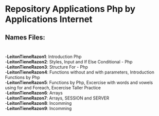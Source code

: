 # Repository Applications Php by Applications Internet

## Names Files:<br><br>
 
 -<b>LeitonTieneRazon1</b>: Introduction Php<br>
 -<b>LeitonTieneRazon2</b>: Styles, Input and If Else Conditional - Php<br>
 -<b>LeitonTieneRazon3</b>: Structure For - Php<br>
 -<b>LeitonTieneRazon4</b>: Functions without and with parameters, Introduction Functions by Php <br>
 -<b>LeitonTieneRazon5</b>: Functions by Php, Excercise with words and vowels using for and Foreach, Excercise Taller Practice<br>
 -<b>LeitonTieneRazon6</b>: Arrays <br>
 -<b>LeitonTieneRazon7</b>: Arrays, SESSION and SERVER <br>
 -<b>LeitonTieneRazon8</b>: Incomming <br>
 -<b>LeitonTieneRazon9</b>: Incomming <br>
